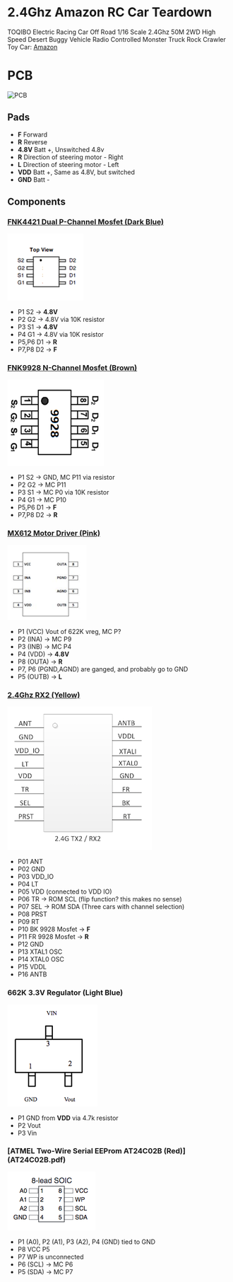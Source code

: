 # 2.4Ghz Amazon RC Car Teardown
TOQIBO Electric Racing Car Off Road 1/16 Scale 2.4Ghz 50M 2WD High Speed Desert Buggy Vehicle Radio Controlled Monster Truck Rock Crawler Toy Car: [Amazon](https://www.amazon.com/gp/product/B071X95KBF)


# PCB
![PCB](car_pcb_annotated.png)



## Pads ##
- **F** Forward
- **R** Reverse
- **4.8V** Batt +, Unswitched 4.8v
- **R** Direction of steering motor - Right
- **L** Direction of steering motor - Left
- **VDD**  Batt +, Same as 4.8V, but switched
- **GND**  Batt -


## Components ##


### [FNK4421 Dual P-Channel Mosfet (Dark Blue)](FNK4421.pdf)

![FNK4421](FNK4421.png)

- P1 S2 -> **4.8V**
- P2 G2 -> 4.8V via 10K resistor
- P3 S1 -> **4.8V**
- P4 G1 -> 4.8V via 10K resistor
- P5,P6 D1 -> **R**
- P7,P8 D2 -> **F**



### [FNK9928 N-Channel Mosfet (Brown)](FNK9928.pdf)

![FNK9928](FNK9928.png)

- P1 S2 -> GND, MC P11 via resistor
- P2 G2 -> MC P11
- P3 S1 -> MC P0 via 10K resistor
- P4 G1 -> MC P10
- P5,P6 D1 -> **F**
- P7,P8 D2 -> **R**


### [MX612 Motor Driver (Pink)](http://pdf.datasheetbank.com/datasheet-download/ETC/191016.pdf)

![MX612](MX612.png)



- P1 (VCC) Vout of 622K vreg, MC P?
- P2 (INA) -> MC P9
- P3 (INB) -> MC P4
- P4 (VDD) -> **4.8V**
- P8 (OUTA) -> **R**
- P7, P6 (PGND,AGND) are ganged, and probably go to GND
- P5 (OUTB) -> **L**

### [2.4Ghz RX2 (Yellow)](2_4GRX2.pdf)


![2_4GRX2](2_4GRX2.png)


- P01 ANT
- P02 GND
- P03 VDD_IO
- P04 LT
- P05 VDD (connected to VDD IO)
- P06 TR -> ROM SCL  (flip function? this makes no sense)
- P07 SEL -> ROM SDA (Three cars with channel selection)
- P08 PRST
- P09 RT
- P10 BK 9928 Mosfet -> **F**
- P11 FR 9928 Mosfet -> **R**
- P12 GND
- P13 XTAL1 OSC
- P14 XTAL0 OSC
- P15 VDDL
- P16 ANTB




### 662K 3.3V Regulator (Light Blue)
![662K](662K.png)


- P1 GND from **VDD** via 4.7k resistor
- P2 Vout
- P3 Vin


### [ATMEL Two-Wire Serial EEProm AT24C02B (Red)] (AT24C02B.pdf)

![AT24C02B](AT24C02B.png)

  - P1 (A0), P2 (A1), P3 (A2), P4 (GND) tied to GND
  - P8 VCC P5
  - P7 WP is unconnected
  - P6 (SCL) -> MC P6
  - P5 (SDA) -> MC P7





